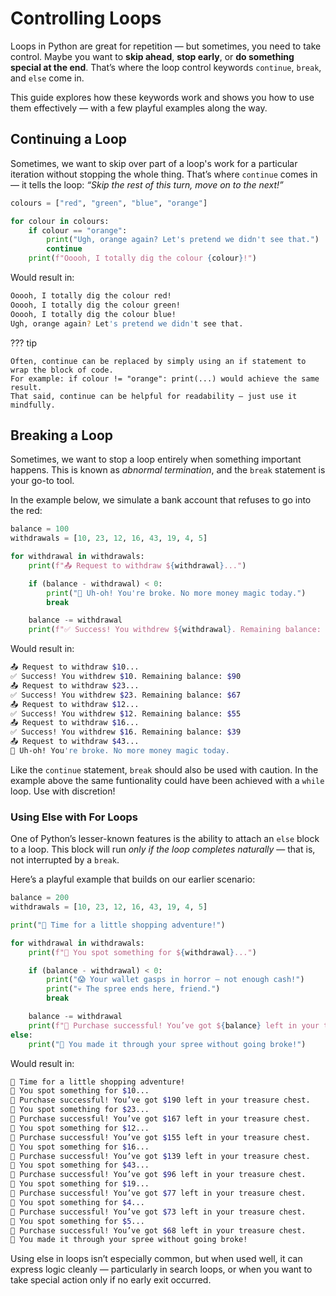 # Controlling Loops

Loops in Python are great for repetition — but sometimes, you need to take control.
Maybe you want to **skip ahead**, **stop early**, or **do something special at the end**.
That’s where the loop control keywords `continue`, `break`, and `else` come in.

This guide explores how these keywords work and shows you how to use them effectively —
with a few playful examples along the way.


## Continuing a Loop
Sometimes, we want to skip over part of a loop's work for a particular iteration without stopping
the whole thing.  That’s where `continue` comes in — it tells the loop:
*“Skip the rest of this turn, move on to the next!”*

``` python
colours = ["red", "green", "blue", "orange"]

for colour in colours:
    if colour == "orange":
        print("Ugh, orange again? Let's pretend we didn't see that.")
        continue
    print(f"Ooooh, I totally dig the colour {colour}!")

```

Would result in:
``` bash
Ooooh, I totally dig the colour red!
Ooooh, I totally dig the colour green!
Ooooh, I totally dig the colour blue!
Ugh, orange again? Let's pretend we didn't see that.
```

??? tip

    Often, continue can be replaced by simply using an if statement to wrap the block of code.
    For example: if colour != "orange": print(...) would achieve the same result.
    That said, continue can be helpful for readability — just use it mindfully.

## Breaking a Loop
Sometimes, we want to stop a loop entirely when something important happens.
This is known as *abnormal termination*, and the `break` statement is your go-to tool.

In the example below, we simulate a bank account that refuses to go into the red:

``` python
balance = 100
withdrawals = [10, 23, 12, 16, 43, 19, 4, 5]

for withdrawal in withdrawals:
    print(f"📤 Request to withdraw ${withdrawal}...")

    if (balance - withdrawal) < 0:
        print("🚨 Uh-oh! You're broke. No more money magic today.")
        break

    balance -= withdrawal
    print(f"✅ Success! You withdrew ${withdrawal}. Remaining balance: ${balance}")
```

Would result in:

``` bash
📤 Request to withdraw $10...
✅ Success! You withdrew $10. Remaining balance: $90
📤 Request to withdraw $23...
✅ Success! You withdrew $23. Remaining balance: $67
📤 Request to withdraw $12...
✅ Success! You withdrew $12. Remaining balance: $55
📤 Request to withdraw $16...
✅ Success! You withdrew $16. Remaining balance: $39
📤 Request to withdraw $43...
🚨 Uh-oh! You're broke. No more money magic today.
```

Like the `continue` statement, `break` should also be used with caution.  In the example above
the same funtionality could have been achieved with a `while` loop.  Use with discretion!

### Using Else with For Loops
One of Python’s lesser-known features is the ability to attach an `else` block to a loop.
This block will run *only if the loop completes naturally* — that is, not interrupted by a
`break`.

Here’s a playful example that builds on our earlier scenario:

``` python
balance = 200
withdrawals = [10, 23, 12, 16, 43, 19, 4, 5]

print("💸 Time for a little shopping adventure!")

for withdrawal in withdrawals:
    print(f"🛒 You spot something for ${withdrawal}...")

    if (balance - withdrawal) < 0:
        print("😱 Your wallet gasps in horror — not enough cash!")
        print("💀 The spree ends here, friend.")
        break

    balance -= withdrawal
    print(f"🎉 Purchase successful! You’ve got ${balance} left in your treasure chest.")
else:
    print("🎊 You made it through your spree without going broke!")
```

Would result in:

``` bash
💸 Time for a little shopping adventure!
🛒 You spot something for $10...
🎉 Purchase successful! You’ve got $190 left in your treasure chest.
🛒 You spot something for $23...
🎉 Purchase successful! You’ve got $167 left in your treasure chest.
🛒 You spot something for $12...
🎉 Purchase successful! You’ve got $155 left in your treasure chest.
🛒 You spot something for $16...
🎉 Purchase successful! You’ve got $139 left in your treasure chest.
🛒 You spot something for $43...
🎉 Purchase successful! You’ve got $96 left in your treasure chest.
🛒 You spot something for $19...
🎉 Purchase successful! You’ve got $77 left in your treasure chest.
🛒 You spot something for $4...
🎉 Purchase successful! You’ve got $73 left in your treasure chest.
🛒 You spot something for $5...
🎉 Purchase successful! You’ve got $68 left in your treasure chest.
🎊 You made it through your spree without going broke!
```

Using else in loops isn’t especially common, but when used well, it can express logic cleanly —
particularly in search loops, or when you want to take special action only if no early exit
occurred.